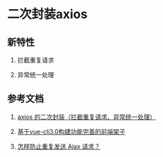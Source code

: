 # 二次封装axios

## 新特性

1. 拦截重复请求

2. 异常统一处理

## 参考文档

1. [axios 的二次封装（拦截重复请求、异常统一处理）](https://segmentfault.com/a/1190000016457844)

2. [基于vue-cli3.0构建功能完善的前端架子](https://caibowen.net/article/a8jf63ml8s9p)

3. [怎样防止重复发送 Ajax 请求？](https://www.zhihu.com/question/19805411)